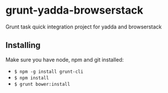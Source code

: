 # grunt-yadda-browserstack #
Grunt task quick integration project for yadda and browserstack

Installing
----------
Make sure you have node, npm and git installed:

* `$ npm -g install grunt-cli`
* `$ npm install`
* `$ grunt bower:install`
